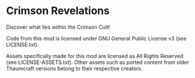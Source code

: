 # Crimson Revelations
Discover what lies within the Crimson Cult!



Code from this mod is licensed under GNU General Public License v3 (see LICENSE.txt).

Assets specifically made for this mod are licensed as All Rights Reserved (see LICENSE-ASSETS.txt). Other assets such as ported content from older Thaumcraft versions belong to their respective creators.